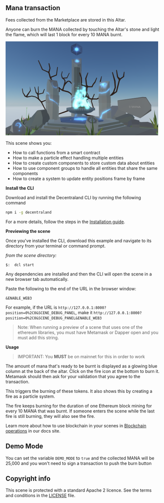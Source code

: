 ## Mana transaction

Fees collected from the Marketplace are stored in this Altar.

Anyone can burn the MANA collected by touching the Altar's stone
and light the flame, which will last 1 block for every 10 MANA burnt.

<img src="screenshot/screenshot.png" width="500"> 

This scene shows you:

- How to call functions from a smart contract
- How to make a particle effect handling multiple entities
- How to create custom components to store custom data about entities
- How to use component groups to handle all entities that share the same components
- How to create a system to update entity positions frame by frame





**Install the CLI**

Download and install the Decentraland CLI by running the following command

```bash
npm i -g decentraland
```

For a more details, follow the steps in the [Installation guide](https://docs.decentraland.org/documentation/installation-guide/).

**Previewing the scene**

Once you've installed the CLI, download this example and navigate to its directory from your terminal or command prompt.

_from the scene directory:_

```
$:  dcl start
```

Any dependencies are installed and then the CLI will open the scene in a new browser tab automatically.

Paste the following to the end of the URL in the browser window:

```
&ENABLE_WEB3
```

For example, if the URL is `http://127.0.0.1:8000?position=0%2C0&SCENE_DEBUG_PANEL`, make it `http://127.0.0.1:8000?position=0%2C0&SCENE_DEBUG_PANEL&ENABLE_WEB3`

> Note: When running a preview of a scene that uses one of the ethereum libraries, you must have Metamask or Dapper open and you must add this string.

**Usage**

> IMPORTANT: You **MUST** be on mainnet for this in order to work

The amount of mana that's ready to be burnt is displayed as a glowing blue column at the back of the altar. Click on the fire icon at the bottom to burn it. Metamask should then ask for your validation that you agree to the transaction.

This triggers the burning of these tokens. It also shows this by creating a fire as a particle system.

The fire keeps burning for the duration of one Ethereum block mining for every 10 MANA that was burnt. If someone enters the scene while the last fire is still burning, they will also see the fire.

Learn more about how to use blockchain in your scenes in [Blockchain operations](https://docs.decentraland.org/blockchain-interactions/scene-blockchain-operations/) in our docs site.

## Demo Mode

You can set the variable `DEMO_MODE` to `true` and the collected MANA will be 25,000 and you won't need to sign a transaction to push the burn button

## Copyright info

This scene is protected with a standard Apache 2 licence. See the terms and conditions in the [LICENSE](/LICENSE) file.
